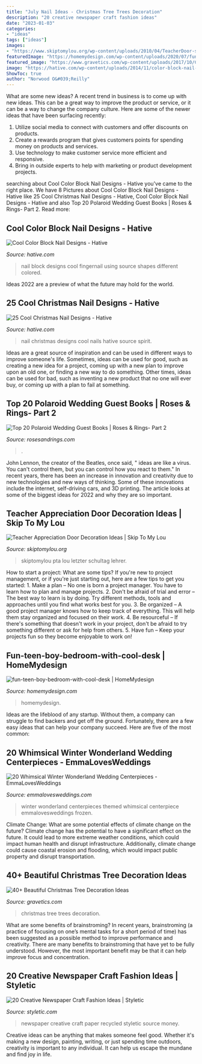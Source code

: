 ```yaml
---
title: "July Nail Ideas - Christmas Tree Trees Decoration"
description: "20 creative newspaper craft fashion ideas"
date: "2023-01-03"
categories:
- "ideas"
tags: ["ideas"]
images:
- "https://www.skiptomylou.org/wp-content/uploads/2010/04/TeacherDoor-superstar-1.jpg"
featuredImage: "https://homemydesign.com/wp-content/uploads/2020/07/fun-teen-boy-bedroom-with-cool-desk.jpg"
featured_image: "https://www.gravetics.com/wp-content/uploads/2017/10/Christmas-Trees.jpg"
image: "https://hative.com/wp-content/uploads/2014/11/color-block-nail-designs/6-color-block-nail-designs.jpg"
ShowToc: true
author: "Norwood O&#039;Reilly"
---
```



What are some new ideas?
A recent trend in business is to come up with new ideas. This can be a great way to improve the product or service, or it can be a way to change the company culture. Here are some of the newer ideas that have been surfacing recently: 
1. Utilize social media to connect with customers and offer discounts on products.
2. Create a rewards program that gives customers points for spending money on products and services. 
3. Use technology to make customer service more efficient and responsive. 
4. Bring in outside experts to help with marketing or product development projects.

	

		
searching about Cool Color Block Nail Designs - Hative you've came to the right place. We have 8 Pictures about Cool Color Block Nail Designs - Hative like 25 Cool Christmas Nail Designs - Hative, Cool Color Block Nail Designs - Hative and also Top 20 Polaroid Wedding Guest Books | Roses &amp; Rings- Part 2. Read more:
		
    
## Cool Color Block Nail Designs - Hative

<img loading=lazy src="https://hative.com/wp-content/uploads/2014/11/color-block-nail-designs/6-color-block-nail-designs.jpg" onerror="this.onerror=null;this.src='https://tse2.mm.bing.net/th?id=OIP.zCgub5iwRDbvFUFMhhvCMQHaLH&amp;pid=15.1';" alt="Cool Color Block Nail Designs - Hative">

_Source: hative.com_

>nail block designs cool fingernail using source shapes different colored. 

	

Ideas 2022 are a preview of what the future may hold for the world.

    
## 25 Cool Christmas Nail Designs - Hative

<img loading=lazy src="https://hative.com/wp-content/uploads/2014/11/christmas-nail-designs/5-cool-christmas-nail-designs.jpg" onerror="this.onerror=null;this.src='https://tse4.mm.bing.net/th?id=OIP.ZWaHkPEabMPKY1XPwSjsBwHaLS&amp;pid=15.1';" alt="25 Cool Christmas Nail Designs - Hative">

_Source: hative.com_

>nail christmas designs cool nails hative source spirit. 

	

Ideas are a great source of inspiration and can be used in different ways to improve someone's life. Sometimes, ideas can be used for good, such as creating a new idea for a project, coming up with a new plan to improve upon an old one, or finding a new way to do something. Other times, ideas can be used for bad, such as inventing a new product that no one will ever buy, or coming up with a plan to fail at something.

    
## Top 20 Polaroid Wedding Guest Books | Roses &amp; Rings- Part 2

<img loading=lazy src="http://www.rosesandrings.com/wp-content/uploads/2018/01/Polaroid-guest-book-idea.jpg" onerror="this.onerror=null;this.src='https://tse4.mm.bing.net/th?id=OIP.V5SXbBuTLU1LJ4FStd7KAAHaLI&amp;pid=15.1';" alt="Top 20 Polaroid Wedding Guest Books | Roses &amp; Rings- Part 2">

_Source: rosesandrings.com_

>. 

	

John Lennon, the creator of the Beatles, once said, " ideas are like a virus. You can't control them, but you can control how you react to them." In recent years, there has been an increase in innovation and creativity due to new technologies and new ways of thinking. Some of these innovations include the internet, self-driving cars, and 3D printing. The article looks at some of the biggest ideas for 2022 and why they are so important.

    
## Teacher Appreciation Door Decoration Ideas | Skip To My Lou

<img loading=lazy src="https://www.skiptomylou.org/wp-content/uploads/2010/04/TeacherDoor-superstar-1.jpg" onerror="this.onerror=null;this.src='https://tse1.mm.bing.net/th?id=OIP.cYkg-tU2Kjc2ahS02dihHwAAAA&amp;pid=15.1';" alt="Teacher Appreciation Door Decoration Ideas | Skip To My Lou">

_Source: skiptomylou.org_

>skiptomylou pta lou letzter schultag lehrer. 

	

How to start a project: What are some tips?
If you're new to project management, or if you're just starting out, here are a few tips to get you started: 1. Make a plan – No one is born a project manager. You have to learn how to plan and manage projects. 2. Don't be afraid of trial and error – The best way to learn is by doing. Try different methods, tools and approaches until you find what works best for you. 3. Be organized – A good project manager knows how to keep track of everything. This will help them stay organized and focused on their work. 4. Be resourceful – If there's something that doesn't work in your project, don't be afraid to try something different or ask for help from others. 5. Have fun – Keep your projects fun so they become enjoyable to work on!

    
## Fun-teen-boy-bedroom-with-cool-desk | HomeMydesign

<img loading=lazy src="https://homemydesign.com/wp-content/uploads/2020/07/fun-teen-boy-bedroom-with-cool-desk.jpg" onerror="this.onerror=null;this.src='https://tse4.mm.bing.net/th?id=OIP.tBCLdyhc8f5QTeXcRJa4igHaLG&amp;pid=15.1';" alt="fun-teen-boy-bedroom-with-cool-desk | HomeMydesign">

_Source: homemydesign.com_

>homemydesign. 

	

Ideas are the lifeblood of any startup. Without them, a company can struggle to find backers and get off the ground. Fortunately, there are a few easy ideas that can help your company succeed. Here are five of the most common: 

    
## 20 Whimsical Winter Wonderland Wedding Centerpieces - EmmaLovesWeddings

<img loading=lazy src="http://emmalovesweddings.com/wp-content/uploads/2018/07/winter-themed-wedding-centerpiece-ideas-for-2018.jpg" onerror="this.onerror=null;this.src='https://tse2.mm.bing.net/th?id=OIP.JgI9_YyhNVuxZ0aEyJVeEAHaLD&amp;pid=15.1';" alt="20 Whimsical Winter Wonderland Wedding Centerpieces - EmmaLovesWeddings">

_Source: emmalovesweddings.com_

>winter wonderland centerpieces themed whimsical centerpiece emmalovesweddings frozen. 

	

Climate Change: What are some potential effects of climate change on the future?
Climate change has the potential to have a significant effect on the future. It could lead to more extreme weather conditions, which could impact human health and disrupt infrastructure. Additionally, climate change could cause coastal erosion and flooding, which would impact public property and disrupt transportation.

    
## 40+ Beautiful Christmas Tree Decoration Ideas

<img loading=lazy src="https://www.gravetics.com/wp-content/uploads/2017/10/Christmas-Trees.jpg" onerror="this.onerror=null;this.src='https://tse3.mm.bing.net/th?id=OIP.CbdyI9HIylc7DxZgs_ElkgHaJ1&amp;pid=15.1';" alt="40+ Beautiful Christmas Tree Decoration Ideas">

_Source: gravetics.com_

>christmas tree trees decoration. 

	

What are some benefits of brainstroming?
In recent years, brainstroming (a practice of focusing on one’s mental tasks for a short period of time) has been suggested as a possible method to improve performance and creativity. There are many benefits to brainstroming that have yet to be fully understood. However, the most important benefit may be that it can help improve focus and concentration.

    
## 20 Creative Newspaper Craft Fashion Ideas | Styletic

<img loading=lazy src="https://styletic.com/wp-content/uploads/2014/10/newspaper-craft-fashion-ideas/14-creative-newspaper-craft-fashion-ideas.jpg" onerror="this.onerror=null;this.src='https://tse1.mm.bing.net/th?id=OIP.LGUML7UIRXT0iilHjTsgxQHaLH&amp;pid=15.1';" alt="20 Creative Newspaper Craft Fashion Ideas | Styletic">

_Source: styletic.com_

>newspaper creative craft paper recycled styletic source money. 

	

Creative ideas can be anything that makes someone feel good. Whether it's making a new design, painting, writing, or just spending time outdoors, creativity is important to any individual. It can help us escape the mundane and find joy in life.

